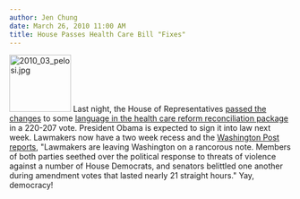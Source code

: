 ```yaml
---
author: Jen Chung
date: March 26, 2010 11:00 AM
title: House Passes Health Care Bill "Fixes"
---
```


<p><span class="mt-enclosure mt-enclosure-image" style="display: inline;"> <img alt="2010_03_pelosi.jpg" src="https://web.archive.org/web/20110811121523im_/http://gothamist.com/attachments/jen/2010_03_pelosi.jpg" width="110" height="102" class="image-right"> </span>Last night, the House of Representatives <a href="https://web.archive.org/web/20110811121523/http://www.cnn.com/2010/POLITICS/03/25/health.care.main/index.html?hpt=T2">passed the changes</a> to some <a href="https://web.archive.org/web/20110811121523/http://gothamist.com/2010/03/25/gop_sends_health_care_reform_fixes.php">language in the health care reform reconciliation package</a> in a 220-207 vote.  President Obama is expected to sign it into law next week.  Lawmakers now have a two week recess and the <a href="https://web.archive.org/web/20110811121523/http://www.washingtonpost.com/wp-dyn/content/article/2010/03/25/AR2010032500006.html?hpid=topnews">Washington Post reports</a>, &quot;Lawmakers are leaving Washington on a rancorous note. Members of both parties seethed over the political response to threats of violence against a number of House Democrats, and senators belittled one another during amendment votes that lasted nearly 21 straight hours.&quot;  Yay, democracy!</p>